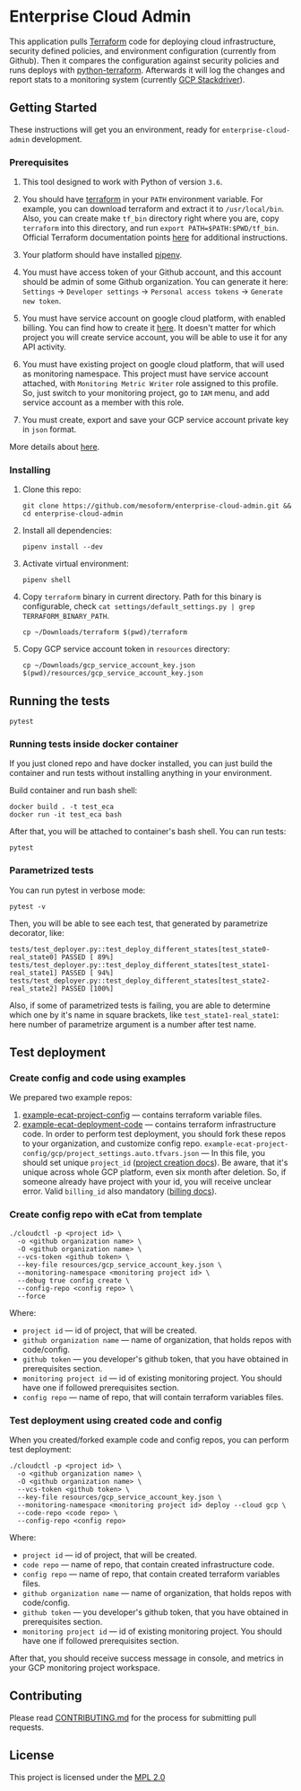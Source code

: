 # Enterprise Cloud Admin

This application pulls [Terraform](https://www.terraform.io/intro/index.html) code for deploying
cloud infrastructure, security defined policies, and environment configuration (currently from Github).
Then it compares the configuration against security policies and runs deploys
with [python-terraform](https://github.com/beelit94/python-terraform).
Afterwards it will log the changes and report stats to a monitoring system (currently [GCP Stackdriver](https://cloud.google.com/stackdriver/)).

## Getting Started

These instructions will get you an environment, ready for `enterprise-cloud-admin` development. 

### Prerequisites

1. This tool designed to work with Python of version `3.6`.

1. You should have [terraform](https://www.terraform.io/downloads.html) in your `PATH` environment variable.
For example, you can download terraform and extract it to `/usr/local/bin`.
Also, you can create make `tf_bin` directory right where you are, copy `terraform` into this directory, and run
`export PATH=$PATH:$PWD/tf_bin`.
Official Terraform documentation points [here](https://stackoverflow.com/questions/14637979/how-to-permanently-set-path-on-linux-unix) for additional instructions. 

1. Your platform should have installed [pipenv](https://github.com/pypa/pipenv).

1. You must have access token of your Github account, and this account should be admin of
some Github organization.
You can generate it here: `Settings` -> `Developer settings` -> `Personal access tokens` -> `Generate new token`.

1. You must have service account on google cloud platform, with enabled billing.
You can find how to create it [here](https://cloud.google.com/iam/docs/creating-managing-service-accounts).
It doesn't matter for which project you will create service account, you will be able to use it for any API activity.

1. You must have existing project on google cloud platform, that will used as monitoring namespace.
This project must have service account attached, with `Monitoring Metric Writer` role assigned to this profile.
So, just switch to your monitoring project, go to `IAM` menu, and add service account as a member with this role.

1. You must create, export and save your GCP service account private key in `json` format.

More details about [here](https://cloud.google.com/iam/docs/creating-managing-service-account-keys).

### Installing

1. Clone this repo:

    ```
    git clone https://github.com/mesoform/enterprise-cloud-admin.git && cd enterprise-cloud-admin
    ```

1. Install all dependencies:

    ```
    pipenv install --dev
    ```

1. Activate virtual environment:

    ```
    pipenv shell
    ```

1. Copy `terraform` binary in current directory. Path for this binary is
configurable, check `cat settings/default_settings.py | grep TERRAFORM_BINARY_PATH`.

    ```
    cp ~/Downloads/terraform $(pwd)/terraform
    ```
1. Copy GCP service account token in `resources` directory:

    ```
    cp ~/Downloads/gcp_service_account_key.json $(pwd)/resources/gcp_service_account_key.json
    ```

## Running the tests

```shell
pytest
```

### Running tests inside docker container
If you just cloned repo and have docker installed, you can just build the container and run
tests without installing anything in your environment.

Build container and run bash shell:

```shell
docker build . -t test_eca
docker run -it test_eca bash
```

After that, you will be attached to container's bash shell. You can run tests:

```shell
pytest
```

### Parametrized tests
You can run pytest in verbose mode:

```shell
pytest -v
```

Then, you will be able to see each test, that generated by parametrize decorator, like:

```
tests/test_deployer.py::test_deploy_different_states[test_state0-real_state0] PASSED [ 89%]
tests/test_deployer.py::test_deploy_different_states[test_state1-real_state1] PASSED [ 94%]
tests/test_deployer.py::test_deploy_different_states[test_state2-real_state2] PASSED [100%]
```

Also, if some of parametrized tests is failing,
you are able to determine which one by it's name in square brackets, like `test_state1-real_state1`:
here number of parametrize argument is a number after test name.

## Test deployment
### Create config and code using examples
We prepared two example repos:
1. [example-ecat-project-config](https://github.com/mesoform/example-ecat-project-config) — contains terraform
variable files.
1. [example-ecat-deployment-code](https://github.com/mesoform/example-ecat-deployment-code) — contains terraform infrastructure code.
In order to perform test deployment, you should fork these repos to your organization, and customize config repo.
`example-ecat-project-config/gcp/project_settings.auto.tfvars.json` — In this file, you should set unique `project_id` ([project creation docs](https://cloud.google.com/resource-manager/docs/creating-managing-projects)).
Be aware, that it's unique across whole GCP platform, even six month after deletion.
So, if someone already have project with your id, you will receive unclear error.
Valid `billing_id` also mandatory ([billing docs](https://cloud.google.com/billing/docs/how-to/modify-project)).

### Create config repo with eCat from template

```shell
./cloudctl -p <project id> \
  -o <github organization name> \
  -O <github organization name> \
  --vcs-token <github token> \
  --key-file resources/gcp_service_account_key.json \
  --monitoring-namespace <monitoring project id> \
  --debug true config create \
  --config-repo <config repo> \
  --force
```

Where:

- `project id` — id of project, that will be created.
- `github organization name` — name of organization, that holds repos with code/config.
- `github token` — you developer's github token, that you have obtained in prerequisites section.
- `monitoring project id` — id of existing monitoring project. You should have one if followed prerequisites section.
- `config repo` — name of repo, that will contain terraform variables files.


### Test deployment using created code and config
When you created/forked example code and config repos, you can perform test deployment:

```shell
./cloudctl -p <project id> \
  -o <github organization name> \
  -O <github organization name> \
  --vcs-token <github token> \
  --key-file resources/gcp_service_account_key.json \
  --monitoring-namespace <monitoring project id> deploy --cloud gcp \
  --code-repo <code repo> \
  --config-repo <config repo>
```

Where:

- `project id` — id of project, that will be created.
- `code repo` — name of repo, that contain created infrastructure code.
- `config repo` — name of repo, that contain created terraform variables files.
- `github organization name` — name of organization, that holds repos with code/config.
- `github token` — you developer's github token, that you have obtained in prerequisites section.
- `monitoring project id` — id of existing monitoring project. You should have one if followed prerequisites section.

After that, you should receive success message in console, and metrics in your GCP monitoring project workspace.


## Contributing

Please read [CONTRIBUTING.md](https://github.com/mesoform/enterprise-cloud-admin/blob/master/CONTRIBUTING.md) for the process for submitting pull requests.

## License

This project is licensed under the [MPL 2.0](https://www.mozilla.org/en-US/MPL/2.0/FAQ/)

